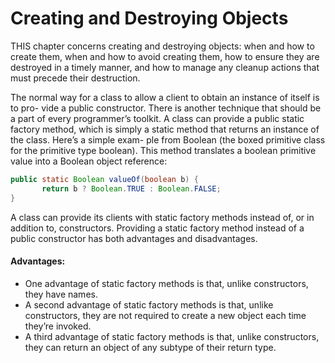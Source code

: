 # Creating and Destroying Objects
  THIS chapter concerns creating and destroying objects: when and how to 
  create them, when and how to avoid creating them, how to ensure they 
  are destroyed in a timely manner, and how to manage any cleanup actions 
  that must precede their destruction.
  

The normal way for a class to allow a client to obtain an instance of itself is to pro- vide a public constructor. There is another technique that should be a part of every programmer’s toolkit. A class can provide a public static factory method, which is simply a static method that returns an instance of the class. Here’s a simple exam- ple from Boolean (the boxed primitive class for the primitive type boolean). This method translates a boolean primitive value into a Boolean object reference:

```java
public static Boolean valueOf(boolean b) {
       return b ? Boolean.TRUE : Boolean.FALSE;
}
```
A class can provide its clients with static factory methods instead of, or in addition to, constructors. Providing a static factory method instead of a public constructor has both advantages and disadvantages.

#### Advantages:

- One advantage of static factory methods is that, unlike constructors, they have names.
- A second advantage of static factory methods is that, unlike constructors, they are not required to create a new object each time they’re invoked.
- A third advantage of static factory methods is that, unlike constructors, they can return an object of any subtype of their return type.